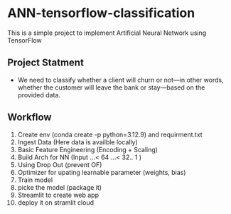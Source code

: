 # ANN-tensorflow-classification
This is a simple project to implement Artificial Neural Network using TensorFlow 

## Project Statment 
- We need to classify whether a client will churn or not—in other words, whether the customer will leave the bank or stay—based on the provided data.

## Workflow 
1. Create env (conda create -p python=3.12.9) and requirment.txt  
1. Ingest Data (Here data is availble locally)
2. Basic Feature Engineering (Encoding + Scaling)
3. Build Arch for NN (Input ...< 64 ...< 32.. 1 )
4. Using Drop Out (prevent OF)
5. Optimizer for upating learnable parameter (weights, bias)
6. Train model 
7. picke the model (package it)
8. Streamlit to create web app 
9. deploy it on stramlit cloud 
